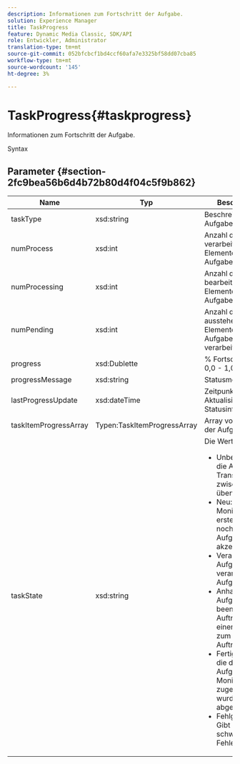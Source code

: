 ```yaml
---
description: Informationen zum Fortschritt der Aufgabe.
solution: Experience Manager
title: TaskProgress
feature: Dynamic Media Classic, SDK/API
role: Entwickler, Administrator
translation-type: tm+mt
source-git-commit: 052bfcbcf1bd4ccf60afa7e3325bf58dd07cba85
workflow-type: tm+mt
source-wordcount: '145'
ht-degree: 3%

---
```



# TaskProgress{#taskprogress}

Informationen zum Fortschritt der Aufgabe.

Syntax

## Parameter {#section-2fc9bea56b6d4b72b80d4f04c5f9b862}

<table id="table_04100BB8ABD84EF68B0A7CE3AD946414"> 
 <thead> 
  <tr> 
   <th colname="col1" class="entry"> Name </th> 
   <th colname="col2" class="entry"> Typ </th> 
   <th colname="col3" class="entry"> Beschreibung </th> 
  </tr> 
 </thead>
 <tbody> 
  <tr> 
   <td colname="col1"> <span class="codeph"> <span class="varname"> taskType</span> </span> </td> 
   <td colname="col2"> <span class="codeph"> xsd:string</span> </td> 
   <td colname="col3"> Beschreibung der Aufgabe. </td> 
  </tr> 
  <tr> 
   <td colname="col1"> <span class="codeph"> <span class="varname"> numProcess</span> </span> </td> 
   <td colname="col2"> <span class="codeph"> xsd:int</span> </td> 
   <td colname="col3"> Anzahl der bereits verarbeiteten Elemente der Aufgabe. </td> 
  </tr> 
  <tr> 
   <td colname="col1"> <span class="codeph"> <span class="varname"> numProcessing</span> </span> </td> 
   <td colname="col2"> <span class="codeph"> xsd:int</span> </td> 
   <td colname="col3"> Anzahl der derzeit bearbeiteten Elemente der Aufgabe. </td> 
  </tr> 
  <tr> 
   <td colname="col1"> <span class="codeph"> <span class="varname"> numPending</span> </span> </td> 
   <td colname="col2"> <span class="codeph"> xsd:int</span> </td> 
   <td colname="col3"> Anzahl der ausstehenden Elemente der Aufgabe (noch nicht verarbeitet). </td> 
  </tr> 
  <tr> 
   <td colname="col1"> <span class="codeph"> <span class="varname"> progress</span> </span> </td> 
   <td colname="col2"> <span class="codeph"> xsd:Dublette</span> </td> 
   <td colname="col3"> % Fortschritt (Bereich 0,0 - 1,0). </td> 
  </tr> 
  <tr> 
   <td colname="col1"> <span class="codeph"> <span class="varname"> progressMessage</span> </span> </td> 
   <td colname="col2"> <span class="codeph"> xsd:string</span> </td> 
   <td colname="col3"> Statusmeldung. </td> 
  </tr> 
  <tr> 
   <td colname="col1"> <span class="codeph"> <span class="varname"> lastProgressUpdate</span> </span> </td> 
   <td colname="col2"> <span class="codeph"> xsd:dateTime</span> </td> 
   <td colname="col3"> Zeitpunkt der letzten Aktualisierung der Statusinformationen. </td> 
  </tr> 
  <tr> 
   <td colname="col1"> <span class="codeph"> <span class="varname"> taskItemProgressArray</span> </span> </td> 
   <td colname="col2"> <span class="codeph"> Typen:TaskItemProgressArray</span> </td> 
   <td colname="col3"> Array von Elementen der Aufgabe. </td> 
  </tr> 
  <tr> 
   <td colname="col1"> <span class="codeph"> <span class="varname"> taskState</span> </span> </td> 
   <td colname="col2"> <span class="codeph"> xsd:string</span> </td> 
   <td colname="col3">Die Werte umfassen: 
    <ul id="ul_BD00DC855B1D42748204E8BCA81FD4BF">
     <li id="li_01FE691763B3465DBF3402E7CDEA50C3"><span class="codeph"> Unbekannt</span>: Wenn die Aufgabe Transitionen zwischen Status überwacht. </li>
     <li id="li_AA2D1F9ADDE84B54A85C7E7830D3A0C9"><span class="codeph"> Neu</span>: Aufgabe Monitor wurde erstellt, hat aber noch keine Aufgaben akzeptiert. </li>
     <li id="li_76D667D21BDF4FADA6A266A7EB4DC6EE"><span class="codeph"> Verarbeitung</span>: Aufgabe Monitor verarbeitet aktiv Aufgaben. </li>
     <li id="li_3813B2178D7143DEB91804A6C5FF3902"><span class="codeph"> Anhalten</span>: Aufgabe Monitor beendet einen Auftrag aufgrund einer Anforderung zum Beenden des Auftrags. </li>
     <li id="li_41C2E774FC504B58BD6736119AE9C0AE"><span class="codeph"> Fertig</span>: Aufträge, die den Aufgaben-Monitoraufträgen zugewiesen wurden, wurden abgeschlossen. </li>
     <li id="li_EB2322BB11314B97998D467F4620ED2E"><span class="codeph"> Fehlgeschlagen</span>: Gibt einen schwerwiegenden Fehler an. </li>
    </ul></td> 
  </tr> 
 </tbody> 
</table>

